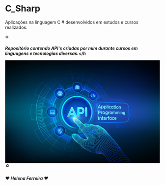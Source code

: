 # C_Sharp
Aplicações na linguagem C # desenvolvidos em estudos e cursos realizados.


✡ <h5>Repositório contendo API's criadas por mim durante cursos em linguagens e tecnologias diversas.</h



<img align="center" alt="Helena-API's" src="https://github.com/helenawillians7/API_s/blob/dada57b117cc7825b9863bc20bc6c3f2bcd95590/API.jpg">
✡ <h5>❤️ Helena Ferreira ❤️</h5>
